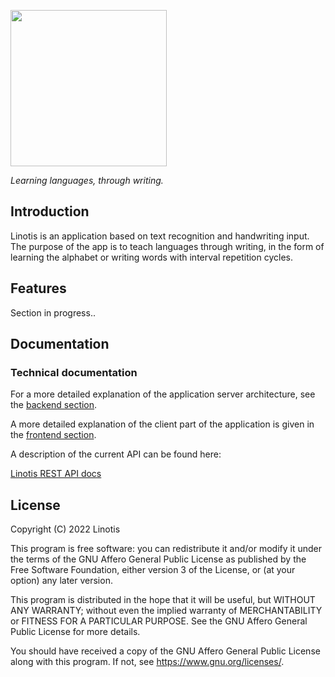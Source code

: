 <a href="#"><img src="https://github.com/Linotis/linotis-docs/blob/main/logo-lin.png" style="width: 250px"/></a><br />

_Learning languages, through writing._
## Introduction
Linotis is an application based on text recognition and handwriting input. The purpose of the app is to teach languages through writing, in the form of learning the alphabet or writing words with interval repetition cycles. 
## Features
Section in progress..
## Documentation
### Technical documentation
For a more detailed explanation of the application server architecture, see the [backend section](https://github.com/Linotis/linotis/blob/main/server/SERVER.md).

A more detailed explanation of the client part of the application is given in the [frontend section](https://github.com/Linotis/linotis/blob/main/client/README.md).

A description of the current API can be found here:

[Linotis REST API docs](https://github.com/Linotis/linotis-rest-api-docs#readme)
## License
Copyright (C) 2022 Linotis

This program is free software: you can redistribute it and/or modify it under the terms of the GNU Affero General Public License as published by the Free Software Foundation, either version 3 of the License, or (at your option) any later version.

This program is distributed in the hope that it will be useful, but WITHOUT ANY WARRANTY; without even the implied warranty of MERCHANTABILITY or FITNESS FOR A PARTICULAR PURPOSE. See the GNU Affero General Public License for more details.

You should have received a copy of the GNU Affero General Public License along with this program. If not, see https://www.gnu.org/licenses/.
